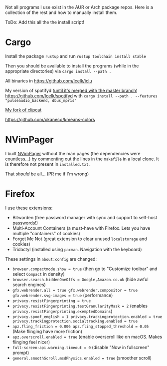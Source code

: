 Not all programs I use exist in the AUR or Arch package repos.
Here is a collection of the rest and how to manually install them.

ToDo: Add this all the the install script!

# Cargo
Install the package `rustup` and run `rustup toolchain install stable`

Then you should be available to install the programs (while in the appropriate directories) via `cargo install --path .`

All binaries in <https://github.com/Icelk/iclu>

My version of spotifyd ([until it's merged with the master branch](https://github.com/Spotifyd/spotifyd/pull/750)) <https://github.com/Icelk/spotifyd> with `cargo install --path . --features "pulseaudio_backend, dbus_mpris"`

[My fork of clipcat](https://github.com/Icelk/clipcat)

<https://github.com/okaneco/kmeans-colors>

# NVimPager

I built [NVimPager](https://github.com/lucc/nvimpager) without the man pages (the dependencies were countless...) by commenting out the lines in
the `makefile` in a local clone. It is therefore not present in `installed.txt`.

That *should* be all... (PR me if I'm wrong)

# Firefox

I use these extensions:
- Bitwarden (free password manager with sync and support to self-host passwords!)
- Multi-Account Containers (a must-have with Firefox. Lets you have multiple "containers" of cookies)
- Forget Me Not (great extension to clear unused `localstorage` and cookies)
- Tridactyl (installed using `pacman`. Navigation with the keyboard)

These settings in `about:config` are changed:
- `browser.compactmode.show = true` (then go to "Customize toolbar" and select `Compact` in density)
- `browser.search.hiddenOneOffs = Google,Amazon.co.uk` (hide awful search engines)
- `gfx.webrender.all = true
    gfx.webrender.compositor = true
    gfx.webrender.svg-images = true` (performance)
- `privacy.resistFingerprinting = true`
- `privacy.resistFingerprinting.testGranularityMask = 2` (enables `privacy.resistFingerprinting.exemptedDomains`)
- `privacy.spoof_english = 1
    privacy.trackingprotection.enabled = true
    privacy.trackingprotection.socialtracking.enabled = true`
- `apz.fling_friction = 0.006
apz.fling_stopped_threshold = 0.05` (Make flinging have more friction)
- `apz.overscroll.enabled = true` (enable overscroll like on macOS. Makes flinging feel nicer)
- `full-screen-api.warning.timeout = 0` (disable "Now in fullscreen" prompt)
- `general.smoothScroll.msdPhysics.enabled = true` (smoother scroll)
